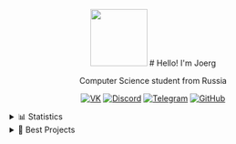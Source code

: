 <div align="center">

<img src="https://media.giphy.com/media/hvRJCLFzcasrR4ia7z/giphy.gif" width="100"/> # Hello! I'm Joerg  


Computer Science student from Russia  

[![VK](https://img.shields.io/badge/VK-4680C2?style=for-the-badge&logo=vk&logoColor=white)](https://vk.com/redpoo)
[![Discord](https://img.shields.io/badge/Discord-5865F2?style=for-the-badge&logo=discord&logoColor=white)](https://discordapp.com/users/368399838389207040)
[![Telegram](https://img.shields.io/badge/Telegram-2CA5E0?style=for-the-badge&logo=telegram&logoColor=white)](https://t.me/joerj9)
[![GitHub](https://img.shields.io/badge/GitHub-181717?style=for-the-badge&logo=github&logoColor=white)](https://github.com/Joerg1632)
<div align="left">
<details>
  <summary>📊 Statistics </summary>
  <br>
  
![GitHub Stats](https://github-readme-stats.vercel.app/api?username=Joerg1632&show_icons=true&theme=tokyonight)
![Top Langs](https://github-readme-stats.vercel.app/api/top-langs/?username=Joerg1632&hide=makefile,swig&layout=normal&theme=tokyonight)
  
</details>

<details>
  <summary>💼 Best Projects</summary>
<br>
<div align="left">

| Technology | Projects |
|------------|---------|
| ![Python](https://img.shields.io/badge/-Python-3776AB?style=for-the-badge&logo=python&logoColor=white) | [![GitHub](https://img.shields.io/badge/-TgBot-000000?style=for-the-badge&logo=github&logoColor=white)](https://github.com/Joerg1632/TgBot) [![GitHub](https://img.shields.io/badge/-ML-000000?style=for-the-badge&logo=github&logoColor=white)](https://github.com/Joerg1632/ML/tree/main) [![GitHub](https://img.shields.io/badge/-Database_labs-000000?style=for-the-badge&logo=github&logoColor=white)](https://github.com/Joerg1632/Database_labs/tree/sem1) [![GitHub](https://img.shields.io/badge/-AI_Agent-000000?style=for-the-badge&logo=github&logoColor=white)](https://github.com/Joerg1632/buildwise-ai/tree/main) |
| ![C++](https://img.shields.io/badge/C++-00599C?style=for-the-badge&logo=c%2B%2B&logoColor=white) | [![GitHub](https://img.shields.io/badge/-Parallel_projects-000000?style=for-the-badge&logo=github&logoColor=white)](https://github.com/Joerg1632/OPPprojects) [![GitHub](https://img.shields.io/badge/-Scient_work-000000?style=for-the-badge&logo=github&logoColor=white)](https://github.com/Joerg1632/ScientWork/tree/main)|
| ![Java](https://img.shields.io/badge/Java-ED8B00?style=for-the-badge&logo=openjdk&logoColor=white) | [![GitHub](https://img.shields.io/badge/-Java_labs-000000?style=for-the-badge&logo=github&logoColor=white)](https://github.com/Joerg1632/JavaProject/tree/main) [![GitHub](https://img.shields.io/badge/-Database_labs(sem2)-000000?style=for-the-badge&logo=github&logoColor=white)](https://github.com/Joerg1632/DatabaseLabs/tree/sem2) |

</div>
</details>

</div>
